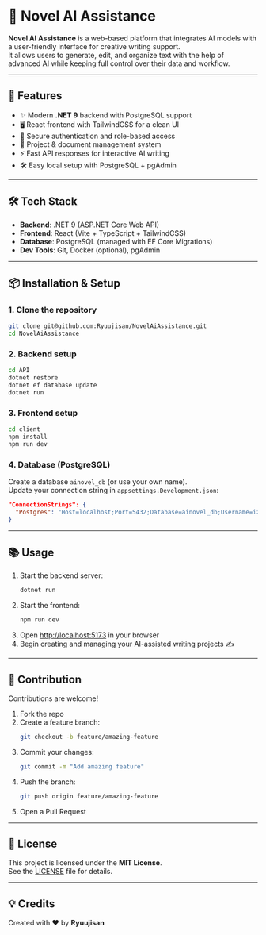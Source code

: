 # 📖 Novel AI Assistance

**Novel AI Assistance** is a web-based platform that integrates AI models with a user-friendly interface for creative writing support.  
It allows users to generate, edit, and organize text with the help of advanced AI while keeping full control over their data and workflow.

---

## 🚀 Features
- ✨ Modern **.NET 9** backend with PostgreSQL support
- 🖥️ React frontend with TailwindCSS for a clean UI
- 🔐 Secure authentication and role-based access
- 📂 Project & document management system
- ⚡ Fast API responses for interactive AI writing
- 🛠️ Easy local setup with PostgreSQL + pgAdmin

---

## 🛠️ Tech Stack
- **Backend**: .NET 9 (ASP.NET Core Web API)
- **Frontend**: React (Vite + TypeScript + TailwindCSS)
- **Database**: PostgreSQL (managed with EF Core Migrations)
- **Dev Tools**: Git, Docker (optional), pgAdmin

---

## 📦 Installation & Setup

### 1. Clone the repository
```bash
git clone git@github.com:Ryuujisan/NovelAiAssistance.git
cd NovelAiAssistance
```

### 2. Backend setup
```bash
cd API
dotnet restore
dotnet ef database update
dotnet run
```

### 3. Frontend setup
```bash
cd client
npm install
npm run dev
```

### 4. Database (PostgreSQL)
Create a database `ainovel_db` (or use your own name).  
Update your connection string in `appsettings.Development.json`:

```json
"ConnectionStrings": {
  "Postgres": "Host=localhost;Port=5432;Database=ainovel_db;Username=izumi;Password=1234"
}
```

---

## 📚 Usage
1. Start the backend server:
   ```bash
   dotnet run
   ```
2. Start the frontend:
   ```bash
   npm run dev
   ```
3. Open [http://localhost:5173](http://localhost:5173) in your browser
4. Begin creating and managing your AI-assisted writing projects ✍️

---

## 🤝 Contribution
Contributions are welcome!

1. Fork the repo
2. Create a feature branch:
   ```bash
   git checkout -b feature/amazing-feature
   ```
3. Commit your changes:
   ```bash
   git commit -m "Add amazing feature"
   ```
4. Push the branch:
   ```bash
   git push origin feature/amazing-feature
   ```
5. Open a Pull Request

---

## 📜 License
This project is licensed under the **MIT License**.  
See the [LICENSE](LICENSE) file for details.

---

## 💡 Credits
Created with ❤️ by **Ryuujisan**